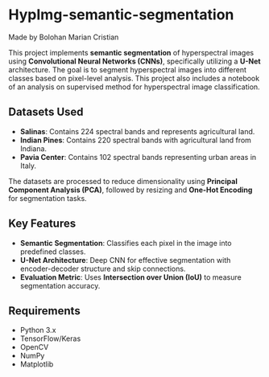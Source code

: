 # HypImg-semantic-segmentation

Made by Bolohan Marian Cristian

This project implements **semantic segmentation** of hyperspectral images using **Convolutional Neural Networks (CNNs)**, specifically utilizing a **U-Net** architecture. The goal is to segment hyperspectral images into different classes based on pixel-level analysis. This project also includes a notebook of an analysis on supervised method for hyperspectral image classification.

## Datasets Used

- **Salinas**: Contains 224 spectral bands and represents agricultural land.
- **Indian Pines**: Contains 220 spectral bands with agricultural land from Indiana.
- **Pavia Center**: Contains 102 spectral bands representing urban areas in Italy.

The datasets are processed to reduce dimensionality using **Principal Component Analysis (PCA)**, followed by resizing and **One-Hot Encoding** for segmentation tasks.

## Key Features

- **Semantic Segmentation**: Classifies each pixel in the image into predefined classes.
- **U-Net Architecture**: Deep CNN for effective segmentation with encoder-decoder structure and skip connections.
- **Evaluation Metric**: Uses **Intersection over Union (IoU)** to measure segmentation accuracy.

## Requirements

- Python 3.x
- TensorFlow/Keras
- OpenCV
- NumPy
- Matplotlib

